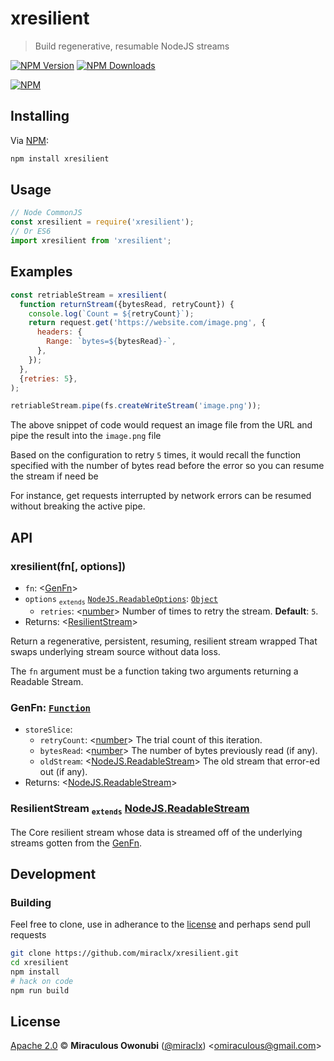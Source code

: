 # xresilient

> Build regenerative, resumable NodeJS streams

[![NPM Version][npm-image]][npm-url]
[![NPM Downloads][downloads-image]][downloads-url]

[![NPM][npm-image-url]][npm-url]

## Installing

Via [NPM][npm]:

``` bash
npm install xresilient
```

## Usage

``` javascript
// Node CommonJS
const xresilient = require('xresilient');
// Or ES6
import xresilient from 'xresilient';
```

## Examples

``` javascript
const retriableStream = xresilient(
  function returnStream({bytesRead, retryCount}) {
    console.log(`Count = ${retryCount}`);
    return request.get('https://website.com/image.png', {
      headers: {
        Range: `bytes=${bytesRead}-`,
      },
    });
  },
  {retries: 5},
);

retriableStream.pipe(fs.createWriteStream('image.png'));
```

The above snippet of code would request an image file from the URL and pipe the result into the `image.png` file

Based on the configuration to retry `5` times, it would recall the function specified with the number of bytes read before the error so you can resume the stream if need be

For instance, get requests interrupted by network errors can be resumed without breaking the active pipe.

## API

### xresilient(fn[, options])

* `fn`: &lt;[GenFn](#genfn)&gt;
* `options` <sub>`extends`</sub> [`NodeJS.ReadableOptions`][NodeJS.ReadableOptions]: [`Object`][object]
  * `retries`: &lt;[number][]&gt; Number of times to retry the stream. **Default**: `5`.
* Returns: &lt;[ResilientStream](#resilientstream)&gt;

Return a regenerative, persistent, resuming, resilient stream wrapped
That swaps underlying stream source without data loss.

The `fn` argument must be a function taking two arguments returning a Readable Stream.

### <a id='genfn'></a>GenFn: [`Function`][function]

* `storeSlice`:
  * `retryCount`: &lt;[number][]&gt; The trial count of this iteration.
  * `bytesRead`: &lt;[number][]&gt; The number of bytes previously read (if any).
  * `oldStream`: &lt;[NodeJS.ReadableStream][]&gt; The old stream that error-ed out (if any).
* Returns: &lt;[NodeJS.ReadableStream][]&gt;

### <a id='resilientstream'></a>ResilientStream <sub>`extends`</sub> [NodeJS.ReadableStream][]

The Core resilient stream whose data is streamed off of the underlying streams gotten from the [GenFn](#genfn).

## Development

### Building

Feel free to clone, use in adherance to the [license](#license) and perhaps send pull requests

``` bash
git clone https://github.com/miraclx/xresilient.git
cd xresilient
npm install
# hack on code
npm run build
```

## License

[Apache 2.0][license] © **Miraculous Owonubi** ([@miraclx][author-url]) &lt;omiraculous@gmail.com&gt;

[NodeJS.ReadableStream]: https://nodejs.org/api/stream.html#stream_class_stream_readable

[NodeJS.ReadableOptions]: https://nodejs.org/api/stream.html#stream_new_stream_readable_options

[npm]:  https://github.com/npm/cli "The Node Package Manager"
[license]:  LICENSE "Apache 2.0 License"
[author-url]: https://github.com/miraclx

[npm-url]: https://npmjs.org/package/xresilient
[npm-image]: https://badgen.net/npm/node/xresilient
[npm-image-url]: https://nodei.co/npm/xresilient.png?stars&downloads
[downloads-url]: https://npmjs.org/package/xresilient
[downloads-image]: https://badgen.net/npm/dm/xresilient

[number]: https://developer.mozilla.org/en-US/docs/Web/JavaScript/Data_structures#Number_type
[object]: https://developer.mozilla.org/en-US/docs/Web/JavaScript/Reference/Global_Objects/Object
[function]: https://developer.mozilla.org/en-US/docs/Web/JavaScript/Reference/Global_Objects/Function
